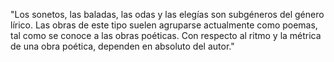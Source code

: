 "Los sonetos, las baladas, las odas y las elegías son subgéneros del género lírico. Las obras de este tipo suelen agruparse actualmente como poemas, tal como se conoce a las obras poéticas. Con respecto al ritmo y la métrica de una obra poética, dependen en absoluto del autor."